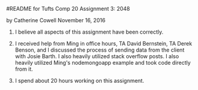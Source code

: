 #README for Tufts Comp 20 Assignment 3: 2048

by Catherine Cowell
November 16, 2016

1) I believe all aspects of this assignment have been correctly.
2) I received help from Ming in office hours, TA David Bernstein, TA Derek Benson,
   and I discussed the process of sending data from the client with Josie Barth.
   I also heavily utilized stack overflow posts. I also heavily utilized Ming's
   nodemongoapp example and took code directly from it.

3) I spend about 20 hours working on this assignment.
